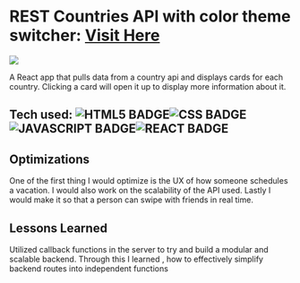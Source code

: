 # REST Countries API with color theme switcher: <a href="https://project-globetrotter.netlify.app/" target="_blank">Visit Here</a>
<a href="https://project-globetrotter.netlify.app/" target="_blank">
<img src="https://res.cloudinary.com/dz209s6jk/image/upload/v1554827486/Challenges/jfrcfmcisi1xiwm4rl1s.jpg"/>
</a>

A React app that pulls data from a country api and displays cards for each country. Clicking a card will open it up to display
more information about it. 


## Tech used: ![HTML5 BADGE](https://img.shields.io/badge/HTML5-E34F26?style=for-the-badge&logo=html5&logoColor=white)![CSS BADGE](https://img.shields.io/badge/CSS3-1572B6?style=for-the-badge&logo=css3&logoColor=white)![JAVASCRIPT BADGE](https://img.shields.io/badge/JavaScript-F7DF1E?style=for-the-badge&logo=javascript&logoColor=black)![REACT BADGE](https://img.shields.io/badge/React-20232A?style=for-the-badge&logo=react&logoColor=61DAFB)

## Optimizations
One of the first thing I would optimize is the UX of how someone schedules a vacation. I would also work on the scalability of the API used. Lastly I would make it so that a person can swipe with friends in real time.

## Lessons Learned

Utilized callback functions in the server to try and build a modular and scalable backend. Through this I learned , how to effectively simplify backend routes into independent functions
